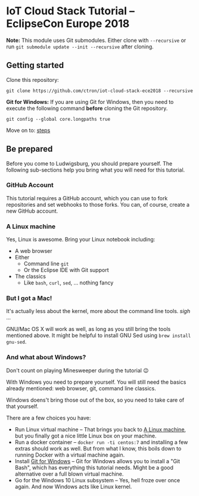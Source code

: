 # IoT Cloud Stack Tutorial – EclipseCon Europe 2018

**Note:** This module uses Git submodules. Either clone with `--recursive` or run `git submodule update --init --recursive` after cloning.

## Getting started

Clone this repository:

    git clone https://github.com/ctron/iot-cloud-stack-ece2018 --recursive

**Git for Windows:** If you are using Git for Windows, then you need to execute the following
                     command __before__ cloning the Git repository.

    git config --global core.longpaths true 

Move on to: [steps](steps)

## Be prepared

Before you come to Ludwigsburg, you should prepare yourself. The following sub-sections help you
bring what you will need for this tutorial.

### GitHub Account

This tutorial requires a GitHub account, which you can use to fork repositories and
set webhooks to those forks. You can, of course, create a new GitHub account.

### A Linux machine

Yes, Linux is awesome. Bring your Linux notebook including:

  * A web browser
  * Either
    * Command line `git`
    * Or the Eclipse IDE with Git support
  * The classics
     * Like `bash`, `curl`, `sed`, … nothing fancy

### But I got a Mac!

It's actually less about the kernel, more about the command line tools. *sigh* ...

GNU/Mac OS X will work as well, as long as you still bring the tools mentioned above.
It might be helpful to install GNU Sed using `brew install gnu-sed`.

### And what about Windows?

Don't count on playing Minesweeper during the tutorial 😉

With Windows you need to prepare yourself. You will still need the basics already
mentioned: web browser, git, command line classics.

Windows doens't bring those out of the box, so you need to take care of that
yourself.

There are a few choices you have:

  * Run Linux virtual machine – That brings you back to [A Linux machine](#a-linux-machine), but you finally
    got a nice little Linux box on your machine.
  * Run a docker container – `docker run -ti centos:7` and installing a few extras should work as well. But
    from what I know, this boils down to running Docker with a virtual machine again.
  * Install [Git for Windows](https://git-scm.com/download/win) – Git for Windows allows you to install a "Git Bash", which
    has everything this tutorial needs. Might be a good alternative over a full blown virtual machine.
  * Go for the Windows 10 Linux subsystem – Yes, hell froze over once again. And now Windows acts like Linux kernel.

